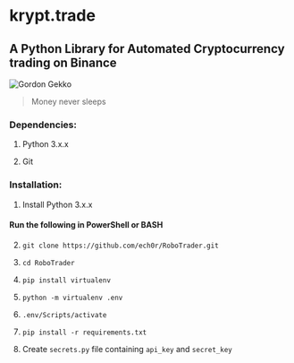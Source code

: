 # krypt.trade
## A Python Library for Automated Cryptocurrency trading on Binance

![Gordon Gekko](https://upload.wikimedia.org/wikipedia/en/thumb/4/40/Gordon_Gekko.jpg/220px-Gordon_Gekko.jpg)

>Money never sleeps

### Dependencies:

1. Python 3.x.x

2. Git

### Installation:

1. Install Python 3.x.x

#### Run the following in PowerShell or BASH

2. ```git clone https://github.com/ech0r/RoboTrader.git```

3. ```cd RoboTrader```

4. ```pip install virtualenv```

5. ```python -m virtualenv .env```

6. ```.env/Scripts/activate```

7. ```pip install -r requirements.txt```

8. Create ``secrets.py`` file containing ```api_key``` and ```secret_key```